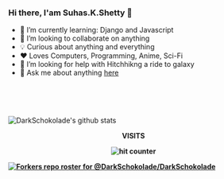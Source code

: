 ### Hi there, I'am Suhas.K.Shetty 👋

<!--
**DarkSchokolade/DarkSchokolade** is a ✨ _special_ ✨ repository because its `README.md` (this file) appears on your GitHub profile.

Here are some ideas to get you started:

- 🔭 I’m currently working on ...
- 🌱 I’m currently learning ...
- 👯 I’m looking to collaborate on ...
- 🤔 I’m looking for help with ...
- 💬 Ask me about ...
- 📫 How to reach me: ...
- 😄 Pronouns: ...
- ⚡ Fun fact: ...
-->
- 🌱 I’m currently learning: Django and Javascript
- 👯 I’m looking to collaborate on anything
- 💡 Curious about anything and everything
- ❤️ Loves Computers, Programming, Anime, Sci-Fi
- 🤔 I’m looking for help with Hitchhikng a ride to galaxy
- 💬 Ask me about anything [here](https://github.com/DarkSchokolade/DarkSchokolade/issues)
<br />
<br />
<br />

![DarkSchokolade's github stats](https://github-readme-stats.vercel.app/api?username=DarkSchokolade&show_icons=true&include_all_commits=true&theme=merko) 
<!-- ![](https://github-readme-stats.vercel.app/api/top-langs/?username=DarkSchokolade&layout=compact&theme=merko ) -->

<div align="center">
<p><strong>VISITS<Strong></p>
<img src="https://profile-counter.glitch.me/DarkSchokolade/count.svg" alt="hit counter" align="center">
</div>

[![Forkers repo roster for @DarkSchokolade/DarkSchokolade](https://reporoster.com/forks/DarkSchokolade/DarkSchokolade)](https://github.com/DarkSchokolade/DarkSchokolade/network/members)
